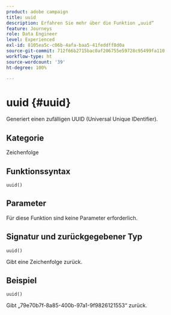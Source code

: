 ```yaml
---
product: adobe campaign
title: uuid
description: Erfahren Sie mehr über die Funktion „uuid“
feature: Journeys
role: Data Engineer
level: Experienced
exl-id: 8105ea5c-c06b-4afa-baa5-41feddff8d0a
source-git-commit: 712f66b2715bac0af206755e59728c95499fa110
workflow-type: ht
source-wordcount: '39'
ht-degree: 100%

---
```


# uuid {#uuid}

Generiert einen zufälligen UUID (Universal Unique IDentifier).

## Kategorie

Zeichenfolge

## Funktionssyntax

`uuid()`

## Parameter

Für diese Funktion sind keine Parameter erforderlich.

## Signatur und zurückgegebener Typ

`uuid()`

Gibt eine Zeichenfolge zurück.

## Beispiel

`uuid()`

Gibt „79e70b7f-8a85-400b-97a1-9f9826121553“ zurück.
